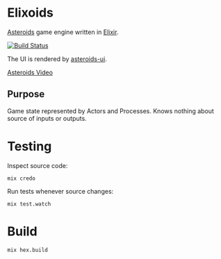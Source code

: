 # Elixoids

[Asteroids][1] game engine written in [Elixir][2].

[![Build Status](https://travis-ci.org/devstopfix/elixoids.svg?branch=master)](https://travis-ci.org/devstopfix/elixoids)

The UI is rendered by [asteroids-ui](https://github.com/lachok/asteroids).

[Asteroids Video](https://www.youtube.com/watch?v=WYSupJ5r2zo)

## Purpose

Game state represented by Actors and Processes. Knows nothing about source of inputs or outputs.

# Testing

Inspect source code:

    mix credo

Run tests whenever source changes:

    mix test.watch

# Build

    mix hex.build

[1]: https://en.wikipedia.org/wiki/Asteroids_(video_game)
[2]: http://elixir-lang.org/
